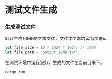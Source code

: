# 测试文件生成

### 生成测试文件

默认生成10MB的文本文件，文件中文本内容为字符`A`。
```rs
let file_size = 10 * 1024 * 1024; // 10MB
let file_path = "output_10MB.txt";
```

在测试环境中运行服务，生成的文件在当前目录下。

```bash
cargo run
```